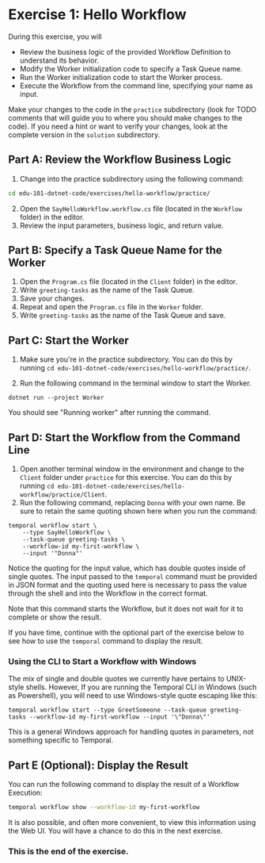 # Exercise 1: Hello Workflow

During this exercise, you will

- Review the business logic of the provided Workflow Definition to understand its behavior.
- Modify the Worker initialization code to specify a Task Queue name.
- Run the Worker initialization code to start the Worker process.
- Execute the Workflow from the command line, specifying your name as input.

Make your changes to the code in the `practice` subdirectory (look for TODO
comments that will guide you to where you should make changes to the code).
If you need a hint or want to verify your changes, look at the complete version
in the `solution` subdirectory.

## Part A: Review the Workflow Business Logic

1. Change into the practice subdirectory using the following command:

```bash
cd edu-101-dotnet-code/exercises/hello-workflow/practice/
```

2. Open the `SayHelloWorkflow.workflow.cs` file (located in the `Workflow` folder)
   in the editor.
3. Review the input parameters, business logic, and return value.

## Part B: Specify a Task Queue Name for the Worker

1. Open the `Program.cs` file (located in the `Client` folder) in the editor.
2. Write `greeting-tasks` as the name of the Task Queue.
3. Save your changes.
4. Repeat and open the `Program.cs` file in the `Worker` folder.
5. Write `greeting-tasks` as the name of the Task Queue and save.

## Part C: Start the Worker

1. Make sure you're in the practice subdirectory. You can do this by
   running `cd edu-101-dotnet-code/exercises/hello-workflow/practice/`.

2. Run the following command in the terminal window to start the Worker.

```
dotnet run --project Worker
```

You should see "Running worker" after running the command.

## Part D: Start the Workflow from the Command Line

1. Open another terminal window in the environment and change to the
   `Client` folder under `practice` for this exercise. You can do this by
   running `cd edu-101-dotnet-code/exercises/hello-workflow/practice/Client`.
2. Run the following command, replacing `Donna` with your own name.
   Be sure to retain the same quoting shown here when you run the command:

```
temporal workflow start \
    --type SayHelloWorkflow \
    --task-queue greeting-tasks \
    --workflow-id my-first-workflow \
    --input '"Donna"'
```

Notice the quoting for the input value, which has double quotes inside of single quotes. The input passed to the `temporal` command must be provided in JSON format and the quoting used here is necessary to pass the value through the shell and into the Workflow in the correct format.

Note that this command starts the Workflow, but it does not wait for
it to complete or show the result.

If you have time, continue with the optional part of the exercise
below to see how to use the `temporal` command to display the result.

### Using the CLI to Start a Workflow with Windows

The mix of single and double quotes we currently have pertains to UNIX-style shells. However, If you are running the Temporal CLI in Windows (such as Powershell), you will need to use Windows-style quote escaping like this:

```
temporal workflow start --type GreetSomeone --task-queue greeting-tasks --workflow-id my-first-workflow --input '\"Donna\"'
```

This is a general Windows approach for handling quotes in parameters, not something specific to Temporal.

## Part E (Optional): Display the Result

You can run the following command to display the result of a Workflow Execution:

```bash
temporal workflow show --workflow-id my-first-workflow
```

It is also possible, and often more convenient, to view this information using
the Web UI. You will have a chance to do this in the next exercise.

### This is the end of the exercise.
